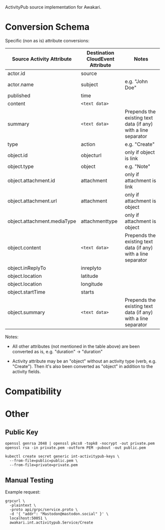 ActivityPub source implementation for Awakari.

# Conversion Schema

Specific (non as is) attribute conversions:

| Source Activity Attribute   | Destination CloudEvent Attribute | Notes                                                          |
|-----------------------------|----------------------------------|----------------------------------------------------------------|
| actor.id                    | source                           |                                                                |
| actor.name                  | subject                          | e.g. "John Doe"                                                |
| published                   | time                             |                                                                |
| content                     | `<text data>`                    |                                                                |
| summary                     | `<text data>`                    | Prepends the existing text data (if any) with a line separator |
| type                        | action                           | e.g. "Create"                                                  |
| object.id                   | objecturl                        | only if object is link                                         |
| object.type                 | object                           | e.g. "Note"                                                    |
| object.attachment.id        | attachment                       | only if attachment is link                                     |
| object.attachment.url       | attachment                       | only if attachment is object                                   |
| object.attachment.mediaType | attachmenttype                   | only if attachment is object                                   |
| object.content              | `<text data>`                    | Prepends the existing text data (if any) with a line separator |
| object.inReplyTo            | inreplyto                        |
| object.location             | latitude                         |
| object.location             | longitude                        |
| object.startTime            | starts                           |
| object.summary              | `<text data>`                    | Prepends the existing text data (if any) with a line separator |

Notes:

* All other attributes (not mentioned in the table above) are been converted as is, e.g. "duration" -> "duration"

* Activity attribute may be an "object" without an activity type (verb, e.g. "Create"). 
  Then it's also been converted as "object" in addition to the activity fields.

# Compatibility


# Other

## Public Key

```shell
openssl genrsa 2048 | openssl pkcs8 -topk8 -nocrypt -out private.pem
openssl rsa -in private.pem -outform PEM -pubout -out public.pem
```

```shell
kubectl create secret generic int-activitypub-keys \
  --from-file=public=public.pem \
  --from-file=private=private.pem
```

## Manual Testing

Example request:
```shell
grpcurl \
  -plaintext \
  -proto api/grpc/service.proto \
  -d '{ "addr": "Mastodon@mastodon.social" }' \
  localhost:50051 \
  awakari.int.activitypub.Service/Create
```
